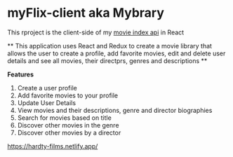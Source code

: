 # myFlix-client aka Mybrary
This rproject is the client-side of my [movie index api](https://github.com/KumiGhardt/movie-api) in React

** This application uses React and Redux to create a movie library that allows the user to create a profile, add favorite movies, edit and delete user details and see all movies, their directprs, genres and descriptions **

**Features**
1. Create a user profile
2. Add favorite movies to your profile
3. Update User Details
4. View movies and their descriptions, genre and director biographies
5. Search for movies based on title
6. Discover other movies in the genre
7. Discover other movies by a director

 https://hardty-films.netlify.app/
